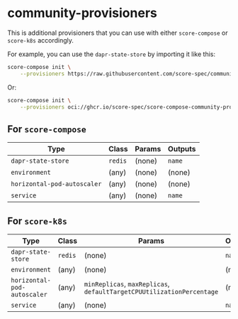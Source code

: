 # community-provisioners

This is additional provisioners that you can use with either `score-compose` or `score-k8s` accordingly.

For example, you can use the `dapr-state-store` by importing it like this:
```bash
score-compose init \
    --provisioners https://raw.githubusercontent.com/score-spec/community-provisioners/refs/heads/main/score-compose/00-redis-dapr-state-store.provisioners.yaml
```
Or:
```bash
score-compose init \
    --provisioners oci://ghcr.io/score-spec/score-compose-community-provisioners:latest#00-redis-dapr-state-store.provisioners.yaml
```

## For `score-compose`

| Type                        | Class   | Params  | Outputs |
| --------------------------- | ------- | ------- | ------- |
| `dapr-state-store`          | `redis` | (none)  | `name`  |
| `environment`               | (any)   | (none)  | (none)  |
| `horizontal-pod-autoscaler` | (any)   | (none)  | (none)  |
| `service`                   | (any)   | (none)  | `name`  |

## For `score-k8s`

| Type                        | Class   | Params                                                                 | Outputs |
| --------------------------- | ------- | ---------------------------------------------------------------------- | ------- |
| `dapr-state-store`          | `redis` | (none)                                                                 | `name`  |
| `environment`               | (any)   | (none)                                                                 | (none)  |
| `horizontal-pod-autoscaler` | (any)   | `minReplicas`, `maxReplicas`, `defaultTargetCPUUtilizationPercentage`  | (none)  |
| `service`                   | (any)   | (none)                                                                 | `name`  |
